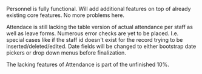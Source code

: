 Personnel is fully functional. Will add additional features on top of already existing core features. No more problems here.

Attendace is still lacking the table version of actual attendance per staff as well as leave forms. Numerous error checks are yet to be placed.
I.e. special cases like if the staff id doesn't exist for the record trying to be inserted/deleted/edited. Date fields will be 
changed to either bootstrap date pickers or drop down menus before finalization.

The lacking features of Attendance is part of the unfinished 10%.
